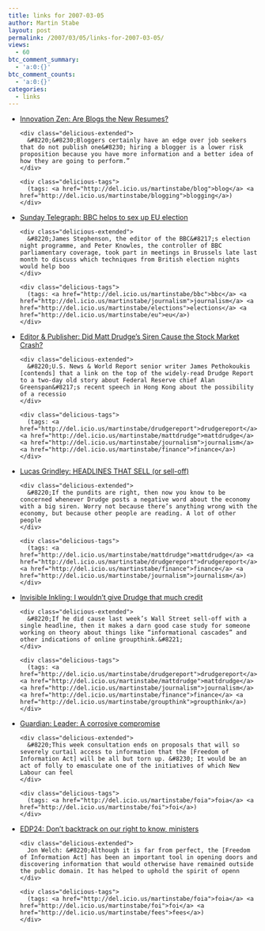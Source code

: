 ```yaml
---
title: links for 2007-03-05
author: Martin Stabe
layout: post
permalink: /2007/03/05/links-for-2007-03-05/
views:
  - 60
btc_comment_summary:
  - 'a:0:{}'
btc_comment_counts:
  - 'a:0:{}'
categories:
  - links
---
```

<ul class="delicious">
  <li>
    <div class="delicious-link">
      <a href="http://innovationzen.com/blog/2007/02/08/are-blogs-the-new-resumes/">Innovation Zen: Are Blogs the New Resumes?</a>
    </div>
    
    <div class="delicious-extended">
      &#8220;&#8230;Bloggers certainly have an edge over job seekers that do not publish one&#8230; hiring a blogger is a lower risk proposition because you have more information and a better idea of how they are going to perform.”
    </div>
    
    <div class="delicious-tags">
      (tags: <a href="http://del.icio.us/martinstabe/blog">blog</a> <a href="http://del.icio.us/martinstabe/blogging">blogging</a>)
    </div>
  </li>
  
  <li>
    <div class="delicious-link">
      <a href="http://www.telegraph.co.uk/news/main.jhtml?xml=/news/2007/03/04/weu04.xml">Sunday Telegraph: BBC helps to sex up EU election</a>
    </div>
    
    <div class="delicious-extended">
      &#8220;James Stephenson, the editor of the BBC&#8217;s election night programme, and Peter Knowles, the controller of BBC parliamentary coverage, took part in meetings in Brussels late last month to discuss which techniques from British election nights would help boo
    </div>
    
    <div class="delicious-tags">
      (tags: <a href="http://del.icio.us/martinstabe/bbc">bbc</a> <a href="http://del.icio.us/martinstabe/journalism">journalism</a> <a href="http://del.icio.us/martinstabe/elections">elections</a> <a href="http://del.icio.us/martinstabe/eu">eu</a>)
    </div>
  </li>
  
  <li>
    <div class="delicious-link">
      <a href="http://www.editorandpublisher.com/eandp/departments/online/article_display.jsp?vnu_content_id=1003553178">Editor & Publisher: Did Matt Drudge&#8217;s Siren Cause the Stock Market Crash?</a>
    </div>
    
    <div class="delicious-extended">
      &#8220;U.S. News & World Report senior writer James Pethokoukis [contends] that a link on the top of the widely-read Drudge Report to a two-day old story about Federal Reserve chief Alan Greenspan&#8217;s recent speech in Hong Kong about the possibility of a recessio
    </div>
    
    <div class="delicious-tags">
      (tags: <a href="http://del.icio.us/martinstabe/drudgereport">drudgereport</a> <a href="http://del.icio.us/martinstabe/mattdrudge">mattdrudge</a> <a href="http://del.icio.us/martinstabe/journalism">journalism</a> <a href="http://del.icio.us/martinstabe/finance">finance</a>)
    </div>
  </li>
  
  <li>
    <div class="delicious-link">
      <a href="http://www.lucasgrindley.com/2007/03/headlines_that_sell_or_selloff.html">Lucas Grindley: HEADLINES THAT SELL (or sell-off)</a>
    </div>
    
    <div class="delicious-extended">
      &#8220;If the pundits are right, then now you know to be concerned whenever Drudge posts a negative word about the economy with a big siren. Worry not because there’s anything wrong with the economy, but because other people are reading. A lot of other people
    </div>
    
    <div class="delicious-tags">
      (tags: <a href="http://del.icio.us/martinstabe/mattdrudge">mattdrudge</a> <a href="http://del.icio.us/martinstabe/drudgereport">drudgereport</a> <a href="http://del.icio.us/martinstabe/finance">finance</a> <a href="http://del.icio.us/martinstabe/journalism">journalism</a>)
    </div>
  </li>
  
  <li>
    <div class="delicious-link">
      <a href="http://www.ryansholin.com/2007/03/04/i-wouldnt-give-drudge-that-much-credit/">Invisible Inkling: I wouldn’t give Drudge that much credit</a>
    </div>
    
    <div class="delicious-extended">
      &#8220;If he did cause last week’s Wall Street sell-off with a single headline, then it makes a darn good case study for someone working on theory about things like “informational cascades” and other indications of online groupthink.&#8221;
    </div>
    
    <div class="delicious-tags">
      (tags: <a href="http://del.icio.us/martinstabe/drudgereport">drudgereport</a> <a href="http://del.icio.us/martinstabe/mattdrudge">mattdrudge</a> <a href="http://del.icio.us/martinstabe/journalism">journalism</a> <a href="http://del.icio.us/martinstabe/finance">finance</a> <a href="http://del.icio.us/martinstabe/groupthink">groupthink</a>)
    </div>
  </li>
  
  <li>
    <div class="delicious-link">
      <a href="http://politics.guardian.co.uk/comment/story/0,,2026601,00.html">Guardian: Leader: A corrosive compromise</a>
    </div>
    
    <div class="delicious-extended">
      &#8220;This week consultation ends on proposals that will so severely curtail access to information that the [Freedom of Information Act] will be all but torn up. &#8230; It would be an act of folly to emasculate one of the initiatives of which New Labour can feel
    </div>
    
    <div class="delicious-tags">
      (tags: <a href="http://del.icio.us/martinstabe/foia">foia</a> <a href="http://del.icio.us/martinstabe/foi">foi</a>)
    </div>
  </li>
  
  <li>
    <div class="delicious-link">
      <a href="http://new.edp24.co.uk/content/news/story.aspx?brand=EDPOnline&#038;category=News&#038;tBrand=EDPOnline&#038;tCategory=news&#038;itemid=NOED05%20Mar%202007%2010%3A06%3A10%3A080">EDP24: Don&#8217;t backtrack on our right to know, ministers</a>
    </div>
    
    <div class="delicious-extended">
      Jon Welch: &#8220;Although it is far from perfect, the [Freedom of Information Act] has been an important tool in opening doors and discovering information that would otherwise have remained outside the public domain. It has helped to uphold the spirit of openn
    </div>
    
    <div class="delicious-tags">
      (tags: <a href="http://del.icio.us/martinstabe/foia">foia</a> <a href="http://del.icio.us/martinstabe/foi">foi</a> <a href="http://del.icio.us/martinstabe/fees">fees</a>)
    </div>
  </li>
</ul>